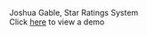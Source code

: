 
Joshua Gable, Star Ratings System
<br>
Click [here](https://jgable01.github.io/rating) to view a demo

